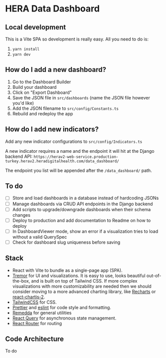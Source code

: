 # HERA Data Dashboard

## Local development

This is a Vite SPA so development is really easy. All you need to do is:

1. `yarn install`
2. `yarn dev`

## How do I add a new dashboard?

1. Go to the Dashboard Builder
2. Build your dashboard
3. Click on "Export Dashboard"
4. Save the JSON file in `src/dashboards` (name the JSON file however you'd like)
5. Add the JSON filename to `src/config/Constants.ts`
6. Rebuild and redeploy the app

## How do I add new indicators?

Add any new indicator configurations to `src/config/Indicators.ts`

A new indicator requires a name and the endpoint it will hit at the Django backend API: `https://herav2-web-service.production-turkey.herav2.heradigitalhealth.com/data_dashboard/`

The endpoint you list will be appended after the `/data_dashboard/` path.

## To do

- [ ] Store and load dashboards in a database instead of hardcoding JSONs
- [ ] Manage dashboards via CRUD API endpoints in the Django backend
- [ ] Add scripts to upgrade/downgrade dashboards when their schema changes
- [ ] Deploy to production and add documentation to Readme on how to deploy
- [ ] In DashboardViewer mode, show an error if a visualization tries to load without a valid QuerySpec
- [ ] Check for dashboard slug uniqueness before saving

## Stack

- React with Vite to bundle as a single-page app (SPA).
- [Tremor](https://www.tremor.so/) for UI and visualizations. It is easy to use, looks beautiful out-of-the-box, and is built on top of Tailwind CSS. If more complex visualizations with more customizability are needed then we should consider moving to a more advanced charting library, like [Recharts](https://recharts.org/en-US) or [react-chartjs-2](https://react-chartjs-2.js.org/).
- [TailwindCSS](https://tailwindcss.com/) for CSS.
- [Prettier](https://prettier.io/) and [eslint](https://eslint.org/) for code style and formatting.
- [Remedda](https://remedajs.com/) for general utilities
- [React Query](https://tanstack.com/query/latest) for asynchronous state management.
- [React Router](https://reactrouter.com/en/main) for routing

## Code Architecture

To do
